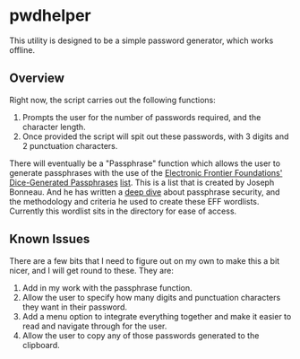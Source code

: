 # pwdhelper
This utility is designed to be a simple password generator, which works offline. 


## Overview
Right now, the script carries out the following functions: 
1. Prompts the user for the number of passwords required, and the character length.
2. Once provided the script will spit out these passwords, with 3 digits and 2 punctuation characters.

There will eventually be a "Passphrase" function which allows the user to generate passphrases with the use of the [Electronic Frontier Foundations' Dice-Generated Passphrases](https://www.eff.org/dice) [list](https://www.eff.org/files/2016/07/18/eff_large_wordlist.txt). This is a list that is created by Joseph Bonneau. And he has written a [deep dive](https://www.eff.org/deeplinks/2016/07/new-wordlists-random-passphrases) about passphrase security, and the methodology and criteria he used to create these EFF wordlists. Currently this wordlist sits in the directory for ease of access.


## Known Issues
There are a few bits that I need to figure out on my own to make this a bit nicer, and I will get round to these. They are:

1. Add in my work with the passphrase function.
2. Allow the user to specify how many digits and punctuation characters they want in their password.
3. Add a menu option to integrate everything together and make it easier to read and navigate through for the user. 
4. Allow the user to copy any of those passwords generated to the clipboard.
